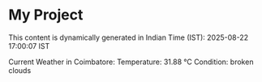 # My Project

This content is dynamically generated in Indian Time (IST): 2025-08-22 17:00:07 IST


Current Weather in Coimbatore:
Temperature: 31.88 °C
Condition: broken clouds

